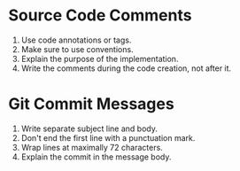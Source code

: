 # Source Code Comments
1. Use code annotations or tags.
2. Make sure to use conventions.
3. Explain the purpose of the implementation.
4. Write the comments during the code creation, not after it.

# Git Commit Messages
1. Write separate subject line and body.
2. Don't end the first line with a punctuation mark.
5. Wrap lines at maximally 72 characters.
6. Explain the commit in the message body.